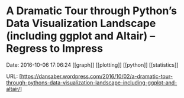 # A Dramatic Tour through Python’s Data Visualization Landscape (including ggplot and Altair) – Regress to Impress

Date: 2016-10-06 17:06:24
[[graph]] [[plotting]] [[python]] [[statistics]]

URL: [https://dansaber.wordpress.com/2016/10/02/a-dramatic-tour-through-pythons-data-visualization-landscape-including-ggplot-and-altair/]
